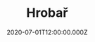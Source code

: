 ---
title: Hrobař
status: Published
date: 2020-07-01T12:00:00.000Z
text: |-
  V mládí jsem se učil hrobařem,\
  jezdit s hlínou, jezdit s trakařem,\
  kopat hroby byl můj ideál.

  Jezdit s hlínou, jezdit s vozíkem,\
  s černou rakví, s bílým pomníkem,\
  toho bych se nikdy nenadál.

  V mládí jsem se učil hrobařem,\
  jezdit s hlínou, jezdit s trakařem,\
  kopat hroby byl můj ideál.

  Jezdit s hlínou, jezdit s vozíkem,\
  s černou rakví, s bílým pomníkem,\
  toho bych se nikdy nenadál.

  Že do módy přijde kremace,\
  černý hrobař bude bez práce,\
  toho bych se nikdy nenadál.

  Kolem projel vůz milionáře,\
  záblesk světel pad mi do tváře,\
  marně skřípěj' kola brzdící.

  Stoupám vzhůru, stoupám ke hvězdám,\
  tam se s černou rakví neshledám,\
  sbohem, bílé město zářící.

  Sbohem, moje město,\
  vzpomínat budu přesto,\
  jak jsem poznal tvůj smích a tvůj pláč.

  Na na na na na na na na na na\
  ...............\
  na na na na na na na na na na\
  na na ta ta ta ta ta ta ta ta ta.
---
